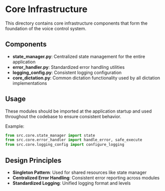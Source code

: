 # Core Infrastructure

This directory contains core infrastructure components that form the foundation of the voice control system.

## Components

- **state_manager.py**: Centralized state management for the entire application
- **error_handler.py**: Standardized error handling utilities
- **logging_config.py**: Consistent logging configuration
- **core_dictation.py**: Common dictation functionality used by all dictation implementations

## Usage

These modules should be imported at the application startup and used throughout the codebase to ensure consistent behavior.

Example:
```python
from src.core.state_manager import state
from src.core.error_handler import handle_error, safe_execute
from src.core.logging_config import configure_logging
```

## Design Principles

- **Singleton Pattern**: Used for shared resources like state manager
- **Centralized Error Handling**: Consistent error reporting across modules
- **Standardized Logging**: Unified logging format and levels